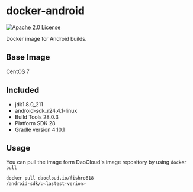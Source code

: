 # docker-android
[![Apache 2.0 License](https://img.shields.io/badge/license-Apache%202.0-blue.svg?style=flat)](http://www.apache.org/licenses/LICENSE-2.0.html)

Docker image for Android builds.

## Base Image

CentOS 7

## Included

- jdk1.8.0_211
- android-sdk_r24.4.1-linux
- Build Tools 28.0.3
- Platform SDK 28
- Gradle version 4.10.1

## Usage

You can pull the image form DaoCloud's image repository by using `docker pull` 

```sh
docker pull daocloud.io/fishro618
/android-sdk/:<lastest-verion>
```
